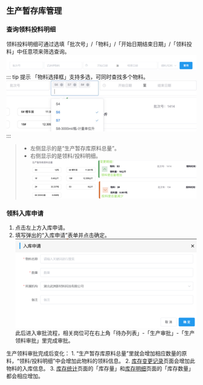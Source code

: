 ## 生产暂存库管理
### 查询领料投料明细
领料投料明细可通过选填「批次号」/「物料」/「开始日期结束日期」/「领料投料」中任意项来筛选查询。  
![图片](/images/production/search.png)
::: tip 提示
「物料选择框」支持多选，可同时查找多个物料。  
![图片](/images/production/sczckgl2.jpg)  
:::
>+ 左侧显示的是“生产暂存库原料总量”。  
>+ 右侧显示的是领料/投料明细。  
![图片](/images/production/sczckgl.jpg)  

### 领料入库申请
1. 点击左上方<kbd>入库申请</kbd>。  
2. 填写弹出的“入库申请”表单并点击<kbd>确定</kbd>。 
![图片](/images/production/temporary.png) 
此后进入审批流程，相关岗位可在右上角「待办列表」-「生产审批」-「生产领料审批」里完成审批。
<ShowImg src="/images/process/sc-scllsp.png" text="“生产领料审批”的审批流程图"/>   
生产领料审批完成后变化：
1. “生产暂存库原料总量”里就会增加相应数量的原料，“领料/投料明细”中会增加此物料的领料信息。
2. <u>库存变更记录</u>页面会增加此物料的入库信息。
3. <u>库存统计</u>页面的「库存量」和<u>库存明细</u>页面的「库存数量」都会相应增加。